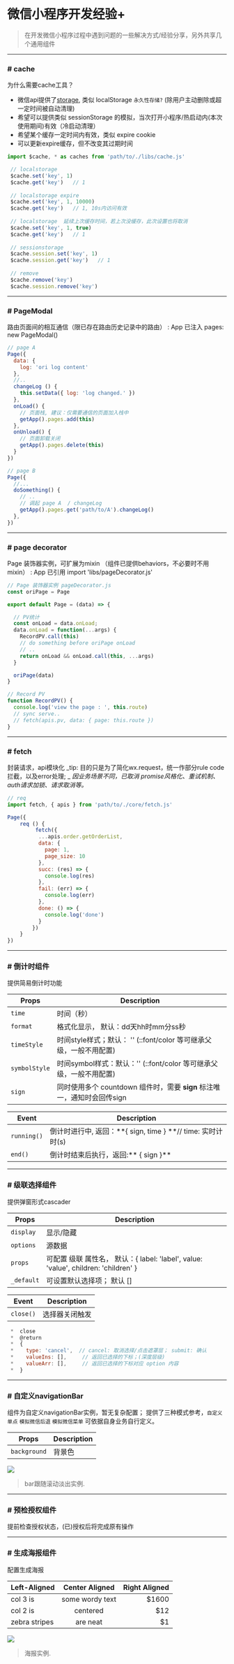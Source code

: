 # 微信小程序开发经验+

> 在开发微信小程序过程中遇到问题的一些解决方式/经验分享，另外共享几个通用组件

----
### # cache
为什么需要cache工具？
 - 微信api提供了[storage](https://developers.weixin.qq.com/miniprogram/dev/api/wx.setStorage.html), 类似 localStorage `永久性存储?` (除用户主动删除或超一定时间被自动清理)
 - 希望可以提供类似 sessionStorage 的模拟，当次打开小程序/热启动内(本次使用期间)有效（冷启动清理）
 - 希望某个缓存一定时间内有效，类似 expire cookie
 - 可以更新expire缓存，但不改变其过期时间

``` javascript
import $cache, * as caches from 'path/to/./libs/cache.js'

 // localstorage 
 $cache.set('key', 1)
 $cache.get('key')   // 1
 
 // localstorage expire
 $cache.set('key', 1, 10000)
 $cache.get('key')   // 1, 10s内访问有效
 
 // localstorage  延续上次缓存时间，若上次没缓存，此次设置也将取消
 $cache.set('key', 1, true)
 $cache.get('key')   // 1
 
 // sessionstorage 
 $cache.session.set('key', 1)
 $cache.session.get('key')   // 1
 
 // remove 
 $cache.remove('key')
 $cache.session.remove('key')
```
----
### # PageModal

路由页面间的相互通信（限已存在路由历史记录中的路由）
: App 已注入   pages: new PageModal()

``` javascript
// page A
Page({
  data: {
    log: 'ori log content'
  },
  //..
  changeLog () {
    this.setData({ log: 'log changed.' })
  },
  onLoad() {
    // 页面栈, 建议：仅需要通信的页面加入栈中
    getApp().pages.add(this)
  },
  onUnload() {
    // 页面卸载关闭
    getApp().pages.delete(this)
  }
})

// page B
Page({
  //...
  doSomething() {
    // ..
    // 调起 page A  / changeLog
    getApp().pages.get('path/to/A').changeLog()
  },
})
```

----
### # page decorator

Page 装饰器实例，可扩展为mixin （组件已提供behaviors，不必要时不用mixin）
: App 已引用  import 'libs/pageDecorator.js'

``` javascript
// Page 装饰器实例 pageDecorator.js
const oriPage = Page

export default Page = (data) => {

  // PV统计
  const onLoad = data.onLoad;
  data.onLoad = function(...args) {
    RecordPV.call(this)
    // do something before oriPage onLoad
    // ..
    return onLoad && onLoad.call(this, ...args)
  }

  oriPage(data)
}

// Record PV
function RecordPV() {
  console.log('view the page : ', this.route)
  // sync serve..
  // fetch(apis.pv, data: { page: this.route })
}
```
----
### # fetch

封装请求，api模块化
_tip: 目的只是为了简化wx.request，统一作部分rule code拦截，以及error处理; _
_因业务场景不同，已取消 promise风格化、重试机制、auth请求加锁、请求取消等。_

``` javascript
// req
import fetch, { apis } from 'path/to/./core/fetch.js'

Page({
	req () {
		 fetch({
		  ...apis.order.getOrderList,
		  data: {
			page: 1,
			page_size: 10
		  },
		  succ: (res) => {
			console.log(res)
		  },
		  fail: (err) => {
			console.log(err)
		  },
		  done: () => {
			console.log('done')
		  }
		})
	}
})

```
----
### # 倒计时组件

提供简易倒计时功能

| Props | Description                    |
| ------------- | ------------------------------ |
| `time`      | 时间（秒）      |
| `format`   | 格式化显示， 默认：dd天hh时mm分ss秒     |
| `timeStyle`   | 时间style样式；默认： '' (::font/color 等可继承父级，一般不用配置)     |
| `symbolStyle`   |  时间symbol样式：默认：'' (::font/color 等可继承父级，一般不用配置)     |
| `sign`   |同时使用多个 countdown 组件时，需要 **sign** 标注唯一，通知时会回传sign     |
  
| Event | Description                    |
| ------------- | ------------------------------ |
| `running()`      | 倒计时进行中,  返回：**{ sign, time } **// time: 实时计时(s)      |
| `end()`   |倒计时结束后执行，返回:** { sign }**     |

----
### # 级联选择组件

提供弹窗形式cascader

| Props | Description                    |
| ------------- | ------------------------------ |
| `display`      | 显示/隐藏      |
| `options`   | 源数据     |
| `props`   | 可配置 级联 属性名， 默认：{ label: 'label', value: 'value', children: 'children' }   |
| `_default`   |  可设置默认选择项； 默认 []    |

| Event | Description                    |
| ------------- | ------------------------------ |
| `close()`      | 选择器关闭触发     |

``` javascript
 *  close
 *  @return
 *  { 
 *    type: 'cancel',  // cancel: 取消选择/点击遮罩层； submit: 确认
 *    valueIns: [],     // 返回已选择的下标；(深度层级)
 *    valueArr: [],     // 返回已选择的下标对应 option 内容
 *  }
```

----
### # 自定义navigationBar

组件为自定义navigationBar实例，暂无复杂配置；
提供了三种模式参考，`自定义单点` `模拟微信后退` `模拟微信菜单`  可依据自身业务自行定义。

| Props | Description                    |
| ------------- | ------------------------------ |
| `background`      | 背景色     |

![](https://www.mdeditor.com/images/logos/markdown.png)
> bar跟随滚动淡出实例.

----
### # 预检授权组件

提前检查授权状态，(已)授权后将完成原有操作

----
### # 生成海报组件

配置生成海报

| Left-Aligned  | Center Aligned  | Right Aligned |
| :------------ |:---------------:| -----:|
| col 3 is      | some wordy text | $1600 |
| col 2 is      | centered        |   $12 |
| zebra stripes | are neat        |    $1 |

![](https://www.mdeditor.com/images/logos/markdown.png)
> 海报实例.
